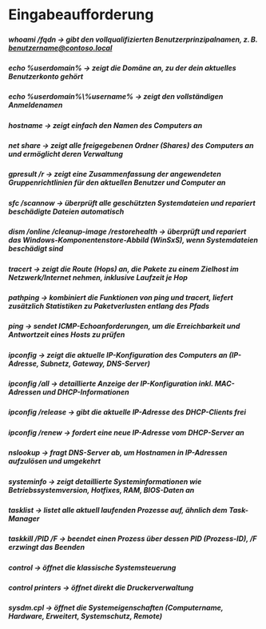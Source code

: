 # **Eingabeaufforderung**

##### 

##### **whoami** /**fqdn** -> *gibt den vollqualifizierten Benutzerprinzipalnamen, z. B. benutzername@contoso.local*



##### **echo %userdomain%** -> *zeigt die Domäne an, zu der dein aktuelles Benutzerkonto gehört*



##### **echo %userdomain%\\%username%** -> *zeigt den vollständigen Anmeldenamen*



##### <b>hostname</b> -> *zeigt einfach den Namen des Computers an*



##### **net share** -> *zeigt alle freigegebenen Ordner (Shares) des Computers an und ermöglicht deren Verwaltung*



##### **gpresult /r** -> *zeigt eine Zusammenfassung der angewendeten Gruppenrichtlinien für den aktuellen Benutzer und Computer an*



##### **sfc /scannow** -> *überprüft alle geschützten Systemdateien und repariert beschädigte Dateien automatisch*



##### **dism /online /cleanup-image /restorehealth** -> *überprüft und repariert das Windows-Komponentenstore-Abbild (WinSxS), wenn Systemdateien beschädigt sind*



##### **tracert <ziel>** -> *zeigt die Route (Hops) an, die Pakete zu einem Zielhost im Netzwerk/Internet nehmen, inklusive Laufzeit je Hop*



##### **pathping <ziel>** -> *kombiniert die Funktionen von ping und tracert, liefert zusätzlich Statistiken zu Paketverlusten entlang des Pfads*



##### **ping <ziel>** -> *sendet ICMP-Echoanforderungen, um die Erreichbarkeit und Antwortzeit eines Hosts zu prüfen*



##### **ipconfig** -> *zeigt die aktuelle IP-Konfiguration des Computers an (IP-Adresse, Subnetz, Gateway, DNS-Server)*



##### **ipconfig /all** -> *detaillierte Anzeige der IP-Konfiguration inkl. MAC-Adressen und DHCP-Informationen*



##### **ipconfig /release** -> *gibt die aktuelle IP-Adresse des DHCP-Clients frei*



##### **ipconfig /renew** -> *fordert eine neue IP-Adresse vom DHCP-Server an*



##### **nslookup <ziel>** -> *fragt DNS-Server ab, um Hostnamen in IP-Adressen aufzulösen und umgekehrt*



##### **systeminfo** -> *zeigt detaillierte Systeminformationen wie Betriebssystemversion, Hotfixes, RAM, BIOS-Daten an*



##### **tasklist** -> *listet alle aktuell laufenden Prozesse auf, ähnlich dem Task-Manager*



##### **taskkill /PID <id> /F** -> *beendet einen Prozess über dessen PID (Prozess-ID), /F erzwingt das Beenden*



##### **control** -> *öffnet die klassische Systemsteuerung*



##### **control printers** -> *öffnet direkt die Druckerverwaltung*



##### **sysdm.cpl** -> *öffnet die Systemeigenschaften (Computername, Hardware, Erweitert, Systemschutz, Remote)*

